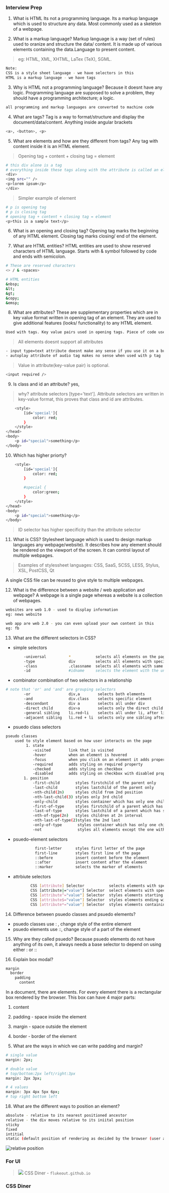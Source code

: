 ### Interview Prep 
1. What is HTML
Its not a programming language. Its a markup language which is used to structure any data. Most commonly used as a skeleton of a webpage. 

2. What is a markup language?
Markup language is a way (set of rules) used to oranize and structure the data/ content. It is made up of various elements containing the data.Language to present content. 
> eg: HTML, XML, XHTML, LaTex (TeX), SGML.

```bash
Note:
CSS is a style sheet language - we have selectors in this 
HTML is a markup language - we have tags 
```
3. Why is HTML not a programming language?
Because it doesnt have any logic. Programming language are supposed to solve a problem, they should have a programming architecture; a logic.
```bash 
all programming and markup languages are converted to machine code 
```
4. What are tags?
Tag is a way to format/structure and display the document/data/content. Anything inside angular brackets 
```bash 
<a>, <button>, <p>
```
5. What are elements and how are they different from tags?
Any tag with content inside it is an HTML element.
> Opening tag + content + closing tag = element 
```bash 
# this div alone is a tag
# everything inside these tags along with the attribute is called an element 
<div> 
<img src="" />
<p>lorem ipsum</p>
</div>
```
> Simpler example of element 
```bash 
# p is opening tag 
# p is closing tag 
# opening tag + content + closing tag = element 
<p>this is a sample text</p>
```
6. What is an opening and closing tag?
Opening tag marks the beginning of any HTML element. Closing tag marks closing/ end of the element. 

7. What are HTML entities?
HTML entities are used to show reserved characters of HTML language. Starts with & symbol followed by code and ends with semicolon. 
```bash 
# These are reserved characters 
<> / & <spaces>

# HTML entities
&nbsp; 
&lt;
&gt;
&copy;
&emsp;
```
8. What are attributes?
These are supplementary properties which are in key value format written in opening tag of an element. They are used to give additional features (looks/ functionality) to any HTML element.
```bash
Used with tags. Key value pairs used in opening tags. Piece of code used to add extra info about the tag. Value is optional.
```
> All elements doesnt support all attributes 
```bash 
- input type=text attribute doesnt make any sense if you use it on a button
- autoplay attribute of audio tag makes no sense when used with p tag 
```
> Value in attribute(key-value pair) is optional.
```bash 
<input required />
```
9. Is class and id an attribute?
yes, 
> why?
attribute selectors [type='text']. Attribute selectors are written in key-value format, this proves that class and id are attributes.
```bash 
    <style>
        [id='special']{
            color: red;
        }
    </style>
</head>
<body>
    <p id="special">something</p>
</body>
```
10. Which has higher priorty?
```bash 
    <style>
        [id='special']{
            color: red;
        }

        #special {
            color:green;
        }
    </style>
</head>
<body>
    <p id="special">something</p>
</body>
```
> ID selector has higher specificity than the attribute selector

11. What is CSS?
Stylesheet language which is used to design markup languages any webpage/website). It describes how any element should be rendered on the viewport of the screen. It can control layout of multiple webpages. 

> Examples of stylessheet languages: CSS, SaaS, SCSS, LESS, Stylus, XSL, PostCSS, Qt 

A single CSS file can be reused to give style to multiple webpages.

12. What is the difference between a website / web application and webpage?
A webpage is a single page whereas a website is a collection of webpages. 
```bash 
websites are web 1.0 - used to display information 
eg: news website 

web app are web 2.0 - you can even upload your own content in this 
eg: fb 
```
13. What are the different selectors in CSS? 
- simple selectors 
```bash 
        -universal          *           selects all elements on the page 
        -type               div         selects all elements with specific type
        -class              .classname  selects all elements with same classname
        -id                 #idname     selects the element with the unique identifier 
```
- combinator 
combination of two selectors in a relationship 
```bash 
# note that 'or' and 'and' are grouping selectors 
        -or                 div,a        selects both elements 
        -and                div.class    selects specific element 
        -descendant         div a        selects all under div 
        -direct child       div>a        selects only the direct child 
        -general sibling    li.red~li    selects all under li, after li.red
        -adjacent sibling   li.red + li  selects only one sibling after li.red
```
- psuedo class selectors 
```bash 
pseudo classes
    used to style element based on how user interacts on the page
         1. state    
            -visited        link that is visited
            -hover          when an element is hovered 
            -focus          when you click on an element it adds property
            -required       adds styling on required property 
            -checked        adds styling on checkbox 
            -disabled       adds styling on checkbox with disabled property
        1. position
            -first-child       styles firstchild of the parent only 
            -last-child        styles lastchild of the parent only 
            -nth-child(2n)     styles child from 2nd position 
            -nth-last-child(3) styles only 3rd child 
            -only-child        styles container which has only one child 
            -first-of-type     styles firstchild of a parent which has same type throughout 
            -last-of-type      styles lastchild of a parent which has same type throughout 
            -nth-of-type(2n)   styles children at 2n interval 
            -nth-last-of-type(2)styles the 2nd last
            -only-of-type       styles container which has only one child, but parent and children are of the same type 
            -not                styles all elements except the one with the not 
```
- psuedo-element selectors 
```bash 
             first-letter      styles first letter of the page 
             first-line        styles first line of the page 
             ::before          insert content before the element 
             ::after           insert content after the element 
             ::marker          selects the marker of elements 
```
- attrbiute selectors 
```bash 
           CSS [attribute] Selector           selects elements with specific attribute 
           CSS [attribute|="value"] Selector  select elements with specific attribute and value 
           CSS [attribute^="value"] Selector  styles elements starting with same value 
           CSS [attribute$="value"] Selector  styles elements ending with same value
           CSS [attribute*="value"] Selector  styles elements containing same value
```
14. Difference between psuedo classes and psuedo elements?
- psuedo classes use : , change style of the entire element 
- psuedo elements use ::, change style of a part of the element 

15. Why are they called psuedo?
Because psuedo elements do not have anything of its own, it always needs a base selector to depend on using either : or :: 

16. Explain box modal?
```bash 
margin 
  border 
    padding 
      content
```
In a document, there are elements. For every element there is a rectangular box rendered by the browser. This box can have 4 major parts:
1. content 
2. padding - space inside the element 
3. margin - space outside the element 
4. border - border of the element 

17. What are the ways in which we can write padding and margin?
```bash 
# single value 
margin: 2px;

# double value 
# top/bottom:2px left/right:3px
margin: 2px 3px; 

# 4 values 
margin: 3px 4px 5px 6px;
# top right bottom left 
```
18. What are the different ways to position an element?
```bash
absolute - relative to its nearest positioned ancestor 
relative - the div moves relative to its iniital position
sticky 
fixed 
intitial
static (default position of rendering as decided by the browser (user agent))
```
![relative position](relative.PNG)

### For UI
> ![](www.coolors.co)
CSS Diner - `flukeout.github.io`

### CSS Diner 










